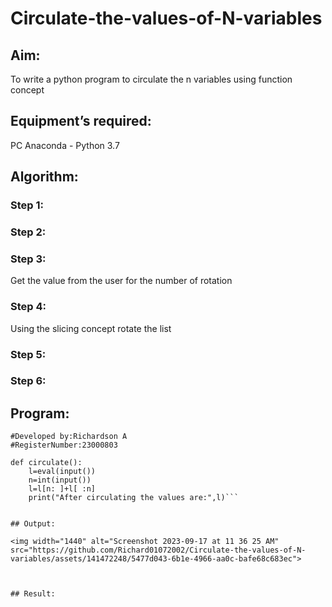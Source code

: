 # Circulate-the-values-of-N-variables
## Aim:
To write a python program to circulate the n variables using function concept
## Equipment’s required:
PC
Anaconda - Python 3.7
## Algorithm: 
### Step 1: 
### Step 2: 
### Step 3: 
Get the value from the user for the number of rotation
### Step 4: 
Using the slicing concept rotate the list

### Step 5: 
### Step 6: 
## Program:
```#Program to circulate N values.
#Developed by:Richardson A
#RegisterNumber:23000803

def circulate():
    l=eval(input())
    n=int(input())
    l=l[n: ]+l[ :n]
    print("After circulating the values are:",l)```


## Output:

<img width="1440" alt="Screenshot 2023-09-17 at 11 36 25 AM" src="https://github.com/Richard01072002/Circulate-the-values-of-N-variables/assets/141472248/5477d043-6b1e-4966-aa0c-bafe68c683ec">



## Result:
